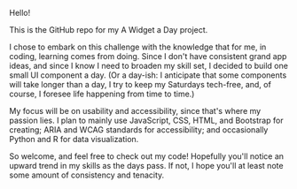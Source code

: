 <p>Hello! 
<p>This is the GitHub repo for my A Widget a Day project. 
<p>I chose to embark on this challenge with the knowledge that for me, in coding, learning comes from doing. Since I don't have consistent grand app ideas, and since I know I need to broaden my skill set, I decided to build one small UI component a day. (Or a day-ish: I anticipate that some components will take longer than a day, I try to keep my Saturdays tech-free, and, of course, I foresee life happening from time to time.)
<p>My focus will be on usability and accessibility, since that's where my passion lies. I plan to mainly use JavaScript, CSS, HTML, and Bootstrap for creating; ARIA and WCAG standards for accessibility; and occasionally Python and R for data visualization.
<p>So welcome, and feel free to check out my code! Hopefully you'll notice an upward trend in my skills as the days pass. If not, I hope you'll at least note some amount of consistency and tenacity. 
